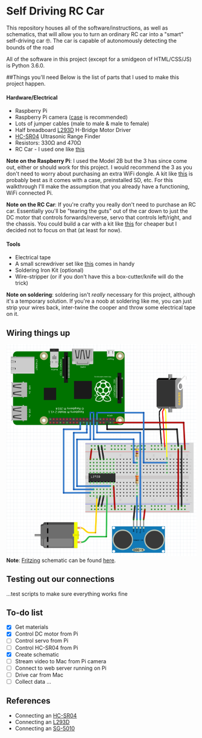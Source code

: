 # Self Driving RC Car
This repository houses all of the software/instructions, as well as schematics, that will allow you to turn an ordinary RC car into a "smart" self-driving car 🤓. The car is capable of autonomously detecting the bounds of the road

All of the software in this project (except for a smidgeon of HTML/CSS/JS) is Python 3.6.0.

##Things you'll need
Below is the list of parts that I used to make this project happen.
#### Hardware/Electrical
- Raspberry Pi
- Raspberry Pi camera ([case](https://www.amazon.ca/gp/product/B00IJZK66G/ref=oh_aui_detailpage_o01_s00?ie=UTF8&psc=1) is recommended)
- Lots of jumper cables (male to male & male to female)
- Half breadboard [L293D](http://www.robotshop.com/ca/en/600-ma-dual-h-bridge-motor-driver-dc-steppers-l293d.html) H-Bridge Motor Driver
- [HC-SR04](http://www.robotshop.com/ca/en/hc-sr04-ultrasonic-range-finder.html) Ultrasonic Range Finder
- Resistors: 330Ω and 470Ω
- RC Car - I used one like [this](https://www.amazon.ca/gp/product/B00A9NJHS4/ref=oh_aui_detailpage_o00_s00?ie=UTF8&psc=1)

**Note on the Raspberry Pi**: I used the Model 2B but the 3 has since come out, either or should work for this project. I would recommend the 3 as you don't need to worry about purchasing an extra WiFi dongle. A kit like [this](https://www.amazon.ca/CanaKit-Raspberry-Complete-Starter-Kit/dp/B01CCF6V3A/ref=sr_1_3?s=electronics&ie=UTF8&qid=1491049831&sr=1-3&keywords=raspberry+pi+2+model+b) is probably best as it comes with a case, preinstalled SD, etc. For this walkthrough I'll make the assumption that you already have a functioning, WiFi connected Pi.

**Note on the RC Car**: If you're crafty you really don't need to purchase an RC car. Essentially you'll be "tearing the guts" out of the car down to just the DC motor that controls forwards/reverse, servo that controls left/right, and the chassis. You could build a car with a kit like [this](https://www.amazon.ca/JOSYOO-4-wheel-Chassis-Encoder-Arduino/dp/B0116UY41I/ref=sr_1_1?s=electronics&ie=UTF8&qid=1491050965&sr=1-1&keywords=robot+car) for cheaper but I decided not to focus on that (at least for now).

#### Tools
- Electrical tape
- A small screwdriver set like [this](https://www.amazon.ca/TEKTON-2985-Jewelers-Precision-Screwdriver/dp/B000NY6Q8S/ref=sr_1_1?ie=UTF8&qid=1491053451&sr=8-1&keywords=small+screwdriver+set) comes in handy
- Soldering Iron Kit (optional)
- Wire-stripper (or if you don't have this a box-cutter/knife will do the trick)

**Note on soldering**: soldering isn't *really* necessary for this project, although it's a temporary solution. If you're a noob at soldering like me, you can just strip your wires back, inter-twine the cooper and throw some electrical tape on it.

## Wiring things up
![Schematic](/schematics/schematic.png?raw=true)
**Note**: [Fritzing](http://fritzing.org/download/) schematic can be found [here](/schematics/self_driving_car.fzz).

## Testing out our connections
...test scripts to make sure everything works fine

## To-do list
- [x] Get materials
- [x] Control DC motor from Pi
- [ ] Control servo from Pi
- [ ] Control HC-SR04 from Pi
- [x] Create schematic
- [ ] Stream video to Mac from Pi camera
- [ ] Connect to web server running on Pi
- [ ] Drive car from Mac
- [ ] Collect data
...

## References
- Connecting an [HC-SR04](https://tutorials-raspberrypi.com/raspberry-pi-ultrasonic-sensor-hc-sr04/)
- Connecting an [L293D](http://www.rhydolabz.com/wiki/?p=11288)
- Connecting an [SG-5010](https://learn.adafruit.com/adafruits-raspberry-pi-lesson-8-using-a-servo-motor/hardware)
